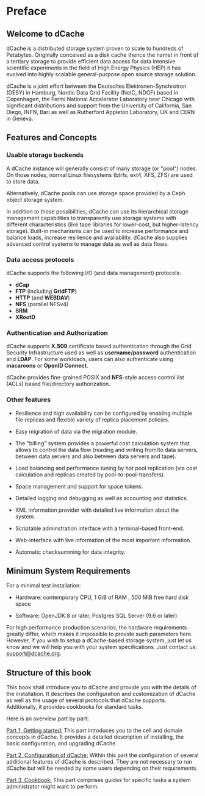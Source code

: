 Preface
=======

## Welcome to dCache

dCache is a distributed storage system proven to scale to hundreds of Petabytes.
Originally conceived as a disk cache (hence the name) in front of a tertiary storage to
provide efficient data access for data intensive scientific experiments in the field of High
Energy Physics (HEP) it has evolved into highly scalable general-purpose open source
storage solution.

dCache is a joint effort between the Deutsches Elektronen-Synchrotron (DESY) in
Hamburg, Nordic Data Grid Facility (NeIC, NDGF) based in Copenhagen, the Fermi
National Accelerator Laboratory near Chicago with significant distributions and
support from the University of California, San Diego, INFN, Bari as well as
Rutherford Appleton Laboratory, UK and CERN in Geneva.

## Features and Concepts

### Usable storage backends

A dCache instance will generally consist of many storage (or "pool") nodes.
On those nodes, normal Linux filesystems (btrfs, ext4, XFS, ZFS) are used
to store data.

Alternatively, dCache pools can use storage space provided by a Ceph object
storage system.

In addition to those possibilities, dCache can use its hierarchical storage
management capabilities to transparently use  storage systems with different characteristics (like tape libraries for lower-cost, but higher-latency
storage). Built-in mechanisms can be used to increase performance and balance loads,
increase resilience and availability. dCache also supplies advanced control systems
to manage data as well as data flows.

### Data access protocols

dCache supports the following I/O (and data management) protocols:

- **dCap**
- **FTP** (including **GridFTP**)
- **HTTP** (and **WEBDAV**)
- **NFS** (parallel NFSv4)
- **SRM**
- **XRootD**

### Authentication and Authorization

dCache supports **X.509** certificate based authentication through the Grid Security
Infrastructure used as well as **username/password** authentication and **LDAP**. For
some workloads, users can also authenticate using **macaroons** or **OpenID Connect**.

dCache provides fine-grained POSIX and **NFS**-style access control list (ACLs)
based file/directory authorization.

### Other features

- Resilience and high availability can be configured by enabling multiple file   replicas and flexible variety of replica placement policies.

- Easy migration of data via the migration module.

- The "billing" system provides a  powerful cost calculation system that allows to control the data flow (reading and writing from/to data servers, between data servers and also between data servers and tape).

- Load balancing and performance tuning by hot pool replication (via cost calculation and replicas created by pool-to-pool-transfers).

- Space management and support for space tokens.

- Detailed logging and debugging as well as accounting and statistics.

- XML information provider with detailed live information about the system.

- Scriptable adminstration interface with a terminal-based front-end.

- Web-interface with live information of the most important information.

- Automatic checksumming for data integrity.

## Minimum System Requirements

For a minimal test installation:

- Hardware: contemporary CPU, 1 GiB of RAM , 500 MiB free hard disk space

- Software: OpenJDK 8 or later, Postgres SQL Server (9.6 or later)

For high performance production scenarios, the hardware requirements greatly
differ, which makes it impossible to provide such parameters here. However, if
you wish to setup a dCache-based storage system, just let us know and we will
help you with your system specifications. Just contact us: <support@dcache.org>.

## Structure of this book

This book shall introduce you to dCache and provide you with the details of the
installation. It describes the configuration and customization of dCache as well as the
usage of several protocols that dCache supports. Additionally, it provides
cookbooks for standard tasks.

Here is an overview part by part:

[Part 1, Getting started:](start.md) This part introduces you to the cell and domain
concepts in dCache. It provides a detailed description of installing, the basic
configuration, and upgrading dCache.

[Part 2, Configuration of dCache:](config.md) Within this part the configuration of several
additional features of dCache is described. They are not necessary to run dCache
but will be needed by some users depending on their requirements.

[Part 3, Cookbook:](cookbook.md) This part comprises guides for specific tasks a system
administrator might want to perform.

